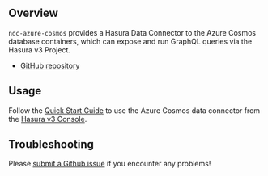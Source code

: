 ## Overview

`ndc-azure-cosmos` provides a Hasura Data Connector to the Azure Cosmos database containers,
which can expose and run GraphQL queries via the Hasura v3 Project.

- [GitHub repository](https://github.com/hasura/ndc-azure-cosmos-connector)

## Usage

Follow the [Quick Start Guide](https://hasura.io/docs/3.0/quickstart/) 
to use the Azure Cosmos data connector from the [Hasura v3 Console](https://console.hasura.io).

## Troubleshooting

Please [submit a Github issue](https://github.com/hasura/graphql-engine/issues/new)
if you encounter any problems!